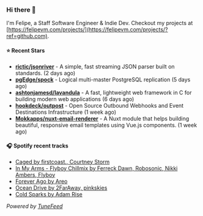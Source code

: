 ### Hi there 👋

I'm Felipe, a Staff Software Engineer & Indie Dev. Checkout my projects at [https://felipevm.com/projects/](https://felipevm.com/projects/?ref=github.com).

#### ⭐ Recent Stars
- **[rictic/jsonriver](https://github.com/rictic/jsonriver)** - A simple, fast streaming JSON parser built on standards. (2 days ago)
- **[pgEdge/spock](https://github.com/pgEdge/spock)** - Logical multi-master PostgreSQL replication (5 days ago)
- **[ashtonjamesd/lavandula](https://github.com/ashtonjamesd/lavandula)** - A fast, lightweight web framework in C for building modern web applications (6 days ago)
- **[hookdeck/outpost](https://github.com/hookdeck/outpost)** - Open Source Outbound Webhooks and Event Destinations Infrastructure (1 week ago)
- **[Mokkapps/nuxt-email-renderer](https://github.com/Mokkapps/nuxt-email-renderer)** - A Nuxt module that helps building beautiful, responsive email templates using Vue.js components. (1 week ago)

#### 🎧 Spotify recent tracks
- [Caged by firstcoast., Courtney Storm](https://open.spotify.com/track/5XkSjfm3Hc8kQpA9yzH9F3)
- [In My Arms - Flyboy Chillmix by Ferreck Dawn, Robosonic, Nikki Ambers, Flyboy](https://open.spotify.com/track/7mQgiJXMjCR7q9sitA665l)
- [Forever Ago by Areo](https://open.spotify.com/track/3EL276aXU3x3IS749dZtfl)
- [Ocean Drive by 2FarAway, pinkskies](https://open.spotify.com/track/2njAaLpeIxpFPYsWnnXkJ3)
- [Cold Sparks by Adam Rise](https://open.spotify.com/track/6R74CN0EywErukonQW5uVl)

_Powered by [TuneFeed](https://tunefeed.app?ref=github.com)_
